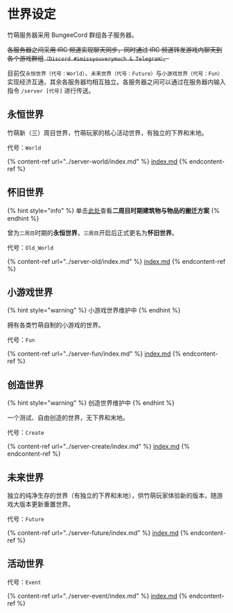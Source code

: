 # 世界设定

竹萌服务器采用 BungeeCord 群组各子服务器。

~~各服务器之间采用 IRC 频道实现聊天同步，同时通过 IRC 频道转发游戏内聊天到各个游戏群组`（Discord #imissyouverymuch & Telegram）`。~~

目前仅`永恒世界（代号：World）`、`未来世界（代号：Future）`与`小游戏世界（代号：Fun）`实现经济互通，其余各服务器均相互独立。各服务器之间可以通过在服务器内输入指令 `/server [代号]` 进行传送。

## 永恒世界

竹萌新（三）周目世界，竹萌玩家的核心活动世界，有独立的下界和末地。

代号：`World`

{% content-ref url="../server-world/index.md" %}
[index.md](../server-world/index.md)
{% endcontent-ref %}

## 怀旧世界

{% hint style="info" %}
单击[此处](https://discuss.imyvm.org/d/412)查看**二周目时期建筑物与物品的搬迁方案**
{% endhint %}

曾为`二周目`时期的**永恒世界**，`三周目`开启后正式更名为**怀旧世界**。

代号：`Old_World`

{% content-ref url="../server-old/index.md" %}
[index.md](../server-old/index.md)
{% endcontent-ref %}

## 小游戏世界

{% hint style="warning" %}
小游戏世界维护中
{% endhint %}

拥有各类竹萌自制的小游戏的世界。

代号：`Fun`

{% content-ref url="../server-fun/index.md" %}
[index.md](../server-fun/index.md)
{% endcontent-ref %}

## 创造世界

{% hint style="warning" %}
创造世界维护中
{% endhint %}

一个测试、自由创造的世界，无下界和末地。

代号：`Create`

{% content-ref url="../server-create/index.md" %}
[index.md](../server-create/index.md)
{% endcontent-ref %}

## 未来世界

独立的纯净生存的世界（有独立的下界和末地），供竹萌玩家体验新的版本，随游戏大版本更新重置世界。

代号：`Future`

{% content-ref url="../server-future/index.md" %}
[index.md](../server-future/index.md)
{% endcontent-ref %}

## 活动世界

代号：`Event`

{% content-ref url="../server-event/index.md" %}
[index.md](../server-event/index.md)
{% endcontent-ref %}
